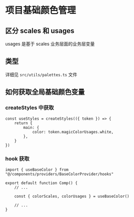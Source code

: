 # 项目基础颜色管理

## 区分 scales 和 usages

usages 是基于 scales 业务层面的业务层变量

## 类型

详细见 `src/utils/palettes.ts` 文件

## 如何获取全局基础颜色变量

### createStyles 中获取

```tsx
const useStyles = createStyles(({ token }) => {
	return {
		main: {
			color: token.magicColorUsages.white,
		},
	}
})
```

### hook 获取

```tsx
import { useBaseColor } from "@/components/providers/BaseColorProvider/hooks"

export default function Comp() {
	// ...

	const { colorScales, colorUsages } = useBaseColor()

	// ...
}
```
